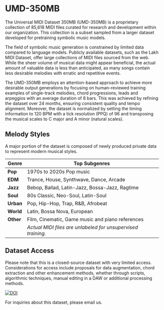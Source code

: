 # UMD-350MB

The Universal MIDI Dataset 350MB (UMD-350MB) is a proprietary collection of 85,618 MIDI files curated for research and development within our organization. This collection is a subset sampled from a larger dataset developed for pretraining symbolic music models.

The field of symbolic music generation is constrained by limited data compared to language models. Publicly available datasets, such as the Lakh MIDI Dataset, offer large collections of MIDI files sourced from the web. While the sheer volume of musical data might appear beneficial, the actual amount of valuable data is less than anticipated, as many songs contain less desirable melodies with erratic and repetitive events.

The UMD-350MB employs an attention-based approach to achieve more desirable output generations by focusing on human-reviewed training examples of single-track melodies, chord progressions, leads and arpeggios with an average duration of 8 bars. This was achieved by refining the dataset over 24 months, ensuring consistent quality and tempo alignment. Moreover, the dataset is normalized by setting the timing information to 120 BPM with a tick resolution (PPQ) of 96 and transposing the musical scales to C major and A minor (natural scales).

## Melody Styles

A major portion of the dataset is composed of newly produced private data to represent modern musical styles.

| **Genre** | **Top Subgenres** |
|-----------|-------------------|
| **Pop**   | 1970s to 2020s Pop music |
| **EDM**   | Trance, House, Synthwave, Dance, Arcade |
| **Jazz**  | Bebop, Ballad, Latin-Jazz, Bossa-Jazz, Ragtime |
| **Soul**  | 80s Classic, Neo-Soul, Latin-Soul |
| **Urban** | Pop, Hip-Hop, Trap, R&B, Afrobeat |
| **World** | Latin, Bossa Nova, European |
| **Other** | Film, Cinematic, Game music and piano references |
|       	| *Actual MIDI files are unlabeled for unsupervised training.* |

## Dataset Access
Please note that this is a closed-source dataset with very limited access. Considerations for access include proposals for data augmentation, chord extraction and other enhancement methods, whether through scripts, algorithmic techniques, manual editing in a DAW or additional processing methods.

[![DOI](https://zenodo.org/badge/DOI/10.5281/zenodo.13126590.svg)](https://doi.org/10.5281/zenodo.13126590)


For inquiries about this dataset, please email us.

